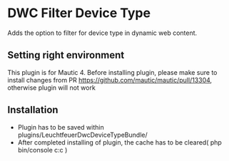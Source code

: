 # DWC Filter Device Type
Adds the option to filter for device type in dynamic web content.

## Setting right environment
This plugin is for Mautic 4.
Before installing plugin, please make sure to install changes from PR https://github.com/mautic/mautic/pull/13304, otherwise plugin will not work

## Installation
- Plugin has to be saved within plugins/LeuchtfeuerDwcDeviceTypeBundle/
- After completed installing of plugin, the cache has to be cleared( php bin/console c:c )
